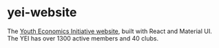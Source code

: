 # yei-website
The [Youth Economics Initiative website](https://theyei.netlify.app/), built with React and Material UI. The YEI has over 1300 active members and 40 clubs.
